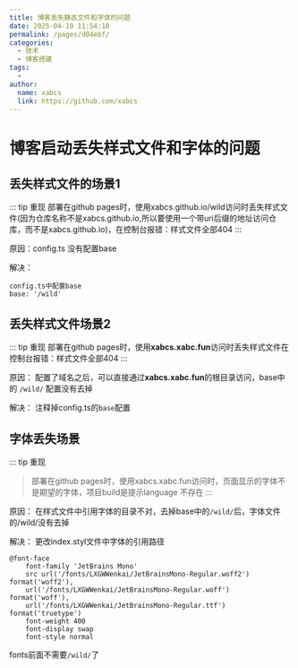 ```yaml
---
title: 博客丢失静态文件和字体的问题
date: 2025-04-10 11:54:10
permalink: /pages/d04ebf/
categories:
  - 技术
  - 博客搭建
tags:
  - 
author: 
  name: xabcs
  link: https://github.com/xabcs
---
```


# 博客启动丢失样式文件和字体的问题

## 丢失样式文件的场景1


::: tip 重现
部署在github pages时，使用xabcs.github.io/wild访问时丢失样式文件(因为仓库名称不是xabcs.github.io,所以要使用一个带uri后缀的地址访问仓库，而不是xabcs.github.io)，在控制台报错：样式文件全部404
:::

原因：config.ts 没有配置base

解决：

```language
config.ts中配置base
base: '/wild'
```


## 丢失样式文件场景2

::: tip 重现
部署在github pages时，使用**xabcs.xabc.fun**访问时丢失样式文件在控制台报错：样式文件全部404
:::


原因：
配置了域名之后，可以直接通过**xabcs.xabc.fun**的根目录访问，base中的 `/wild/` 配置没有去掉

解决：
注释掉config.ts的`base`配置

##  字体丢失场景

::: tip 重现
>部署在github pages时，使用xabcs.xabc.fun访问时，页面显示的字体不是期望的字体，项目build是提示language 不存在
:::


原因：
在样式文件中引用字体的目录不对，去掉base中的`/wild/`后，字体文件的/wild/没有去掉

解决：
更改index.styl文件中字体的引用路径

```language
@font-face
    font-family 'JetBrains Mono'
    src url('/fonts/LXGWWenkai/JetBrainsMono-Regular.woff2') format('woff2'),
    url('/fonts/LXGWWenkai/JetBrainsMono-Regular.woff') format('woff'),
    url('/fonts/LXGWWenkai/JetBrainsMono-Regular.ttf') format('truetype')
    font-weight 400
    font-display swap
    font-style normal
```

fonts前面不需要`/wild/`了


